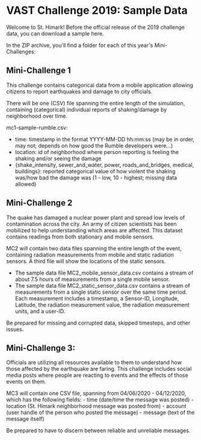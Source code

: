 # VAST Challenge 2019: Sample Data

Welcome to St. Himark! Before the official release of the 2019 challenge data, you can download a sample here.

In the ZIP archive, you'll find a folder for each of this year's Mini-Challenges:

## Mini-Challenge 1

This challenge contains categorical data from a mobile application allowing citizens to report earthquakes and damage to city officials.

There will be one (CSV) file spanning the entire length of the simulation, containing (categorical) individual reports of shaking/damage by neighborhood over time.

mc1-sample-rumble.csv:
* time: timestamp in the format YYYY-MM-DD hh:mm:ss (may be in order, may not; depends on how good the Rumble developers were...)
* location: id of neighborhood where person reporting is feeling the shaking and/or seeing the damage
* {shake_intensity, sewer_and_water, power, roads_and_bridges, medical, buildings}: reported categorical value of how violent the shaking was/how bad the damage was (1 - low, 10 - highest; missing data allowed)

## Mini-Challenge 2

The quake has damaged a nuclear power plant and spread low levels of contamination across the city. An army of citizen scientists has been mobilized to help understanding which areas are affected. This dataset contains readings from both stationary and mobile sensors.

MC2 will contain two data files spanning the entire length of the event, containing radiation measurements from mobile and static radiation sensors. A third file will show the locations of the static sensors. 

* The sample data file MC2_mobile_sensor_data.csv contains a stream of about 7.5 hours of measurements from a single mobile sensor. 
* The sample data file MC2_static_sensor_data.csv contains a stream of measurements from a single static sensor over the same time period. Each measurement includes a timestamp, a Sensor-ID, Longitude, Latitude, the radiation measurement value, the radiation measurement units, and a user-ID.

Be prepared for missing and corrupted data, skipped timesteps, and other issues.

## Mini-Challenge 3:

Officials are utilizing all resources available to them to understand how those affected by the earthquake are faring. This challenge includes social media posts where people are reacting to events and the effects of those events on them. 

MC3 will contain one CSV file, spanning from 04/06/2020 - 04/12/2020, which has the following fields:
	- time (date/time the message was posted)
	- location (St. Himark neighborhood message was posted from)
	- account (user handle of the person who posted the message)
	- message (text of the message itself)
	
Be prepared to have to discern between reliable and unreliable messages.

